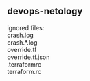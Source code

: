 ## devops-netology
ignored files:  
crash.log   
crash.*.log  
override.tf   
override.tf.json  
.terraformrc   
terraform.rc  
